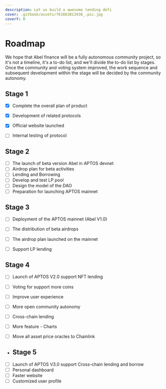 ```yaml
---
description: Let us build a awesome lending defi
cover: .gitbook/assets/761663813436_.pic.jpg
coverY: 0
---
```


# Roadmap

We hope that Abel finance will be a fully autonomous community project, so it's not a timeline, it's a to-do list, and we'll divide the to-do list by stages. Once the community and voting system improved, the work sequence and subsequent development within the stage will be decided by the community autonomy.

## Stage 1

* [x] Complete the overall plan of product&#x20;
* [x] Development of related protocols
* [x] Official website launched
* [ ] Internal testing of protocol



## Stage 2&#x20;

* [ ] The launch of beta version Abel  in APTOS devnet
* [ ] Airdrop plan for beta activities
* [ ] Lending and Borrowing
* [ ] Develop and test LP pool
* [ ] Design the model of the DAO
* [ ] Preparation for launching APTOS mainnet

## Stage 3&#x20;

* [ ] Deployment of the APTOS mainnet (Abel  V1.0)&#x20;
* [ ] The distribution of beta airdrops
* [ ] The airdrop plan launched on the mainnet
* [ ] Support LP lending



## Stage 4

* [ ] Launch of APTOS V2.0  support NFT lending
* [ ] Voting for support more coins
* [ ] Improve user experience
* [ ] More open community autonomy
* [ ] Cross-chain lending
* [ ] More feature - Charts
* [ ] Move all asset price oracles to Chainlink



* ## Stage 5
* [ ] Launch of APTOS V3.0  support Cross-chain lending and borrow
* [ ] Personal dashboard
* [ ] Faster website
* [ ] Customized user profile
